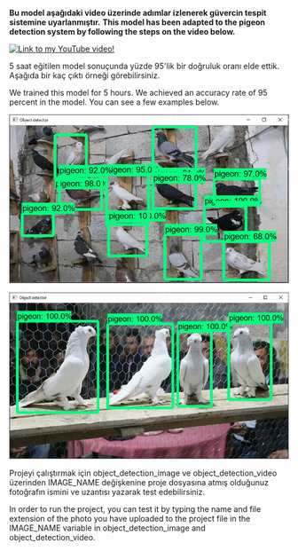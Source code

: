 **Bu model aşağıdaki video üzerinde adımlar izlenerek güvercin tespit sistemine uyarlanmıştır.**
**This model has been adapted to the pigeon detection system by following the steps on the video below.**

[![Link to my YouTube video!](https://raw.githubusercontent.com/EdjeElectronics/TensorFlow-Object-Detection-API-Tutorial-Train-Multiple-Objects-Windows-10/master/doc/YouTube%20video.jpg)](https://www.youtube.com/watch?v=Rgpfk6eYxJA)

5 saat eğitilen model sonuçunda yüzde 95'lik bir doğruluk oranı elde ettik. Aşağıda bir kaç çıktı örneği görebilirsiniz.

We trained this model for 5 hours. We achieved an accuracy rate of 95 percent in the model. You can see a few examples below.

<p align= "center">
  <img src="doc/test1.JPG">
</p>
<p align= "center">
  <img src="doc/test2.JPG">
</p>

Projeyi çalıştırmak için object_detection_image ve object_detection_video üzerinden IMAGE_NAME değişkenine proje dosyasına atmış olduğunuz fotoğrafın ismini ve uzantısı yazarak test edebilirsiniz.

In order to run the project, you can test it by typing the name and file extension of the photo you have uploaded to the project file in the IMAGE_NAME variable in object_detection_image and object_detection_video.
